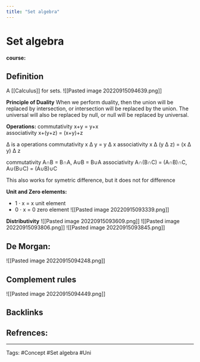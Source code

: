 ```yaml
---
title: "Set algebra"
---
```


# Set algebra
**course:**
## Definition
A [[Calculus]] for sets.
![[Pasted image 20220915094639.png]]

**Principle of Duality**
When we perform duality, then the union will be replaced by intersection, or intersection will be replaced by the union. The universal will also be replaced by null, or null will be replaced by universal.

**Operations:**
commutativity x+y = y+x  
associativity x+(y+z) = (x+y)+z

∆ is a operations
commutativity x ∆ y = y ∆ x 
associativity x ∆ (y ∆ z) = (x ∆ y) ∆ z

commutativity A∩B = B∩A,  A∪B = B∪A 
associativity A∩(B∩C) = (A∩B)∩C,  A∪(B∪C) = (A∪B)∪C

This also works for symetric difference, but it does not for difference

**Unit and Zero elements:**
- 1 ⋅ x = x unit element 
- 0 ⋅ x = 0 zero element
![[Pasted image 20220915093339.png]]

**Distributivity**
![[Pasted image 20220915093609.png]]
![[Pasted image 20220915093806.png]]
![[Pasted image 20220915093845.png]]

## De Morgan:
![[Pasted image 20220915094248.png]]

## Complement rules
![[Pasted image 20220915094449.png]]


## Backlinks

## Refrences:

---
Tags: #Concept #Set algebra #Uni 